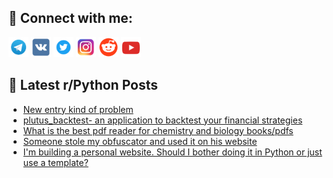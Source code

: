## 🔎 Connect with me:
[<img src="https://github.com/bullbesh/bullbesh/blob/main/images/Telegram.png" width="32" height="32" />](https://t.me/bullbesh)
[<img src="https://github.com/bullbesh/bullbesh/blob/main/images/VK.png" width="32" height="32" />](https://vk.com/bullbesh)
[<img src="https://github.com/bullbesh/bullbesh/blob/main/images/Twitter.png" width="32" height="32" />](https://twitter.com/bullbesh1)
[<img src="https://github.com/bullbesh/bullbesh/blob/main/images/Instagram.png" width="32" height="32" />](https://www.instagram.com/bullbesh)
[<img src="https://github.com/bullbesh/bullbesh/blob/main/images/Reddit.png" width="32" height="32" />](https://www.reddit.com/user/bullbesh)
[<img src="https://github.com/bullbesh/bullbesh/blob/main/images/YouTube.png" width="32" height="32" />](https://www.youtube.com/channel/UCtfjRs6uzgq5mfm8S06WTcg)

## 📕 Latest r/Python Posts
<!-- BLOG-POST-LIST:START -->
- [New entry kind of problem](https://www.reddit.com/r/Python/comments/vye475/new_entry_kind_of_problem/)
- [plutus_backtest- an application to backtest your financial strategies](https://www.reddit.com/r/Python/comments/vye2rt/plutus_backtest_an_application_to_backtest_your/)
- [What is the best pdf reader for chemistry and biology books/pdfs](https://www.reddit.com/r/Python/comments/vye05j/what_is_the_best_pdf_reader_for_chemistry_and/)
- [Someone stole my obfuscator and used it on his website](https://www.reddit.com/r/Python/comments/vydoj0/someone_stole_my_obfuscator_and_used_it_on_his/)
- [I&#39;m building a personal website. Should I bother doing it in Python or just use a template?](https://www.reddit.com/r/Python/comments/vyd23i/im_building_a_personal_website_should_i_bother/)
<!-- BLOG-POST-LIST:END -->
